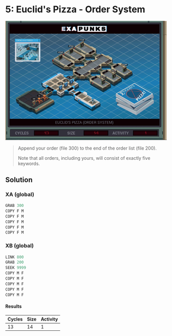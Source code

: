 # 5: Euclid's Pizza - Order System

<div align="center"><img src="EXAPUNKS - Euclid's Pizza (13, 14, 1, 2022-12-05-19-20-15).gif" /></div>

> Append your order (file 300) to the end of the order list (file 200).
> 
> Note that all orders, including yours, will consist of exactly five keywords.

## Solution

### XA (global)
```asm
GRAB 300
COPY F M
COPY F M
COPY F M
COPY F M
COPY F M
```

### XB (global)
```asm
LINK 800
GRAB 200
SEEK 9999
COPY M F
COPY M F
COPY M F
COPY M F
COPY M F
```

#### Results
| Cycles | Size | Activity |
|--------|------|----------|
| 13     | 14   | 1        |
